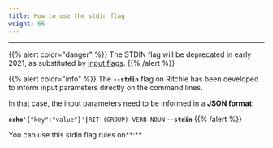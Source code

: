 ```yaml
---
title: How to use the stdin flag
weight: 66
---
```


---

{{% alert color="danger" %}}
The STDIN flag will be deprecated in early 2021, as substituted by [input flags](../../how-to-use-input-flags/).
{{% /alert %}}

{{% alert color="info" %}}
The **`--stdin`** flag on Ritchie has been developed to inform input parameters directly on the command lines.  
  
In that case, the input parameters need to be informed in a **JSON format**:

**`echo`**`'{"key":"value"}'`**`|`**`RIT (GROUP) VERB NOUN` **`--stdin`**
{{% /alert %}}

You can use this stdin flag rules on**:**
